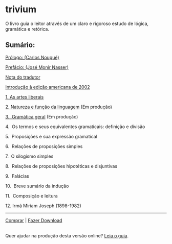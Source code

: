 
# trivium
O livro guia o leitor através de um claro e rigoroso estudo de lógica, gramática e retórica.

## Sumário:

[Prólogo: (Carlos Nougué)](Trivium_md/001_prologo.md)


[Prefácio: (José Monir Nasser)](Trivium_md/002_Prefacio.md)

[Nota do tradutor](Trivium_md/003_nota_do_tradutor.md)

[Introdução à edição americana de 2002](Trivium_md/004_Introducao_edicao_2002.md)

[1. As artes liberais](Trivium_md/010_as_artes_liberais.md)

[2. Natureza e função da linguagem](Trivium_md/020_natureza_e_funcao_da_linguagem.md) (Em produção)

[3\.  Gramática geral](Trivium_md/030_gramatica_geral.md) (Em produção)

4\.  Os termos e seus equivalentes gramaticais: definição e divisão

5\.  Proposições e sua expressão gramatical

6\.  Relações de proposições simples

7\.  O silogismo simples

8\.  Relações de proposições hipotéticas e disjuntivas

9\.  Falácias

10\.  Breve sumário da indução

11\.  Composição e leitura

12\. Irmã Miriam Joseph (1898-1982)



---

[Comprar](https://www.amazon.com.br/Trivium-Miriam-Joseph/dp/8588062607) | [Fazer Download](http://libgen.rs/search.php?req=trivium&lg_topic=libgen&open=0&view=simple&res=25&phrase=1&column=def)

\
Quer ajudar na produção desta versão online? [Leia o guia](Guia_de_Producao/guia_producao.md).
